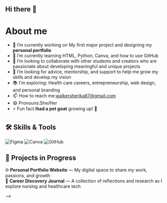 ## Hi there 👋
# About me


- 🔭 I’m currently working on  My first major project and designing my **personal portfolio**
- 🌱 I’m currently learning HTML, Python, Canva, and how to use GitHub  
- 👯 I’m looking to collaborate with other students and creators who are passionate about developing meaningful and unique projects
- 🤔 I’m looking for advice, mentorship, and support to help me grow my skills and develop my vision
-  📚 I'm exploring: Health care careers, entrepreneurship, web design, and personal branding
- 📫 How to reach me:walkersherika87@gmail.com 
- 😄 Pronouns:She/Her 
- ⚡ Fun fact:I**had a pet goat** growing up! 🐐

 ## 🛠️ Skills & Tools
 ![Figma](https://img.shields.io/badge/-Figma-F24E1E?logo=figma&logoColor=fff)
![Canva](https://img.shields.io/badge/-Canva-00C4CC?logo=canva&logoColor=fff)
![GitHub](https://img.shields.io/badge/-GitHub-181717?logo=github&logoColor=fff)
 ## 🚧 Projects in Progress
🌐 **Personal Portfolio Website** — My digital space to share my work, passions, and growth  
 📓 **Career Discovery Journal** — A collection of reflections and research as I explore nursing and healthcare tech


-->

